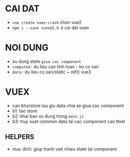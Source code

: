 # CAI DAT

- `vue create vuex-crash` chon vue2
- `npm i --save vuex@3.6.0` cai dat vuex

# NOI DUNG

- su dung state `giua cac component`
- `computed:` du lieu can tinh toan - ko co san
- `data:` du lieu co san/static ~ ref() vue3

# VUEX

- can kho/store luu giu data chia se giua cac component
- b1: tao store
- b2: khai bao su dung trong `main.js`
- b3: truy xuat common data tai cac component can thiet

## HELPERS

- muc dich: giup tranh viet nhieu state tai component
